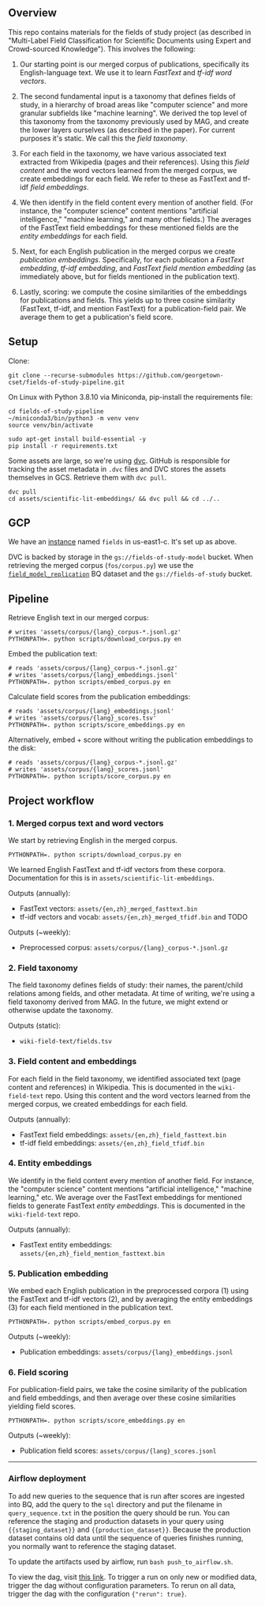 ## Overview

This repo contains materials for the fields of study project (as described in "Multi-Label Field Classification for Scientific Documents using Expert and
Crowd-sourced Knowledge"). This involves the following:

1. Our starting point is our merged corpus of publications, specifically its English-language text. We use it to learn _FastText_ and _tf-idf
   word vectors_.

2. The second fundamental input is a taxonomy that defines fields of study, in a hierarchy of broad areas like
   "computer science" and more granular subfields like "machine learning". We derived the top level of this taxonomy from the taxonomy previously used by MAG,
   and create the lower layers ourselves (as described in the paper). For
   current purposes it's static. We call this the _field taxonomy_.

4. For each field in the taxonomy, we have various associated text extracted from Wikipedia (pages and their references).
   Using this _field content_ and the word vectors learned from the merged corpus, we create embeddings for each
   field. We refer to these as FastText and tf-idf _field embeddings_.

5. We then identify in the field content every mention of another field. (For instance, the "computer science" content
   mentions "artificial intelligence," "machine learning," and many other fields.) The averages of the FastText field 
   embeddings for these mentioned fields are the _entity embeddings_ for each field.

6. Next, for each English publication in the merged corpus we create _publication embeddings_. Specifically, for each
   publication a _FastText embedding_, _tf-idf embedding_, and _FastText field mention embedding_ (as immediately above,
   but for fields mentioned in the publication text).

7. Lastly, scoring: we compute the cosine similarities of the embeddings for publications and fields. This yields up to
   three cosine similarity (FastText, tf-idf, and mention FastText) for a publication-field pair. We average them to get
   a publication's field score.

## Setup

Clone:

```shell
git clone --recurse-submodules https://github.com/georgetown-cset/fields-of-study-pipeline.git
```

On Linux with Python 3.8.10 via Miniconda, pip-install the requirements file:

```shell
cd fields-of-study-pipeline
~/miniconda3/bin/python3 -m venv venv
source venv/bin/activate

sudo apt-get install build-essential -y
pip install -r requirements.txt
```

Some assets are large, so we're using [dvc](https://dvc.org/doc/start). 
GitHub is responsible for tracking the asset metadata in `.dvc` files and DVC stores the assets themselves in GCS.
Retrieve them with `dvc pull`.

```shell
dvc pull
cd assets/scientific-lit-embeddings/ && dvc pull && cd ../..
```

## GCP

We have an [instance](https://console.cloud.google.com/compute/instancesDetail/zones/us-east1-c/instances/fields?project=gcp-cset-projects)
named `fields` in us-east1-c. It's set up as above.

DVC is backed by storage in the `gs://fields-of-study-model` bucket. 
When retrieving the merged corpus (`fos/corpus.py`) we use the 
[`field_model_replication`](https://console.cloud.google.com/bigquery?project=gcp-cset-projects&p=gcp-cset-projects&d=field_model_replication&page=dataset)
BQ dataset and the `gs://fields-of-study` bucket.

## Pipeline

Retrieve English text in our merged corpus:

```shell
# writes 'assets/corpus/{lang}_corpus-*.jsonl.gz'
PYTHONPATH=. python scripts/download_corpus.py en
```

Embed the publication text:

```shell
# reads 'assets/corpus/{lang}_corpus-*.jsonl.gz'
# writes 'assets/corpus/{lang}_embeddings.jsonl'
PYTHONPATH=. python scripts/embed_corpus.py en
```

Calculate field scores from the publication embeddings:

```shell
# reads 'assets/corpus/{lang}_embeddings.jsonl'
# writes 'assets/corpus/{lang}_scores.tsv'
PYTHONPATH=. python scripts/score_embeddings.py en
```

Alternatively, embed + score without writing the publication embeddings to the disk:

```shell
# reads 'assets/corpus/{lang}_corpus-*.jsonl.gz'
# writes 'assets/corpus/{lang}_scores.jsonl'
PYTHONPATH=. python scripts/score_corpus.py en
```

## Project workflow

### 1. Merged corpus text and word vectors

We start by retrieving English in the merged corpus.

```shell
PYTHONPATH=. python scripts/download_corpus.py en
```

We learned English FastText and tf-idf vectors from these corpora. Documentation for this is
in `assets/scientific-lit-embeddings`.

Outputs (annually):

- FastText vectors: `assets/{en,zh}_merged_fasttext.bin`
- tf-idf vectors and vocab: `assets/{en,zh}_merged_tfidf.bin` and TODO

Outputs (~weekly):

- Preprocessed corpus: `assets/corpus/{lang}_corpus-*.jsonl.gz`

### 2. Field taxonomy

The field taxonomy defines fields of study: their names, the parent/child relations among fields, and other metadata. At
time of writing, we're using a field taxonomy derived from MAG. In the future, we might extend or otherwise update the
taxonomy.

Outputs (static):

- `wiki-field-text/fields.tsv`

### 3. Field content and embeddings

For each field in the field taxonomy, we identified associated text (page content and references) in Wikipedia. This is
documented in the `wiki-field-text` repo. Using this content and the word vectors learned from the merged corpus, we
created embeddings for each field.

Outputs (annually):

- FastText field embeddings: `assets/{en,zh}_field_fasttext.bin`
- tf-idf field embeddings: `assets/{en,zh}_field_tfidf.bin`

### 4. Entity embeddings

We identify in the field content every mention of another field. For instance, the "computer science" content mentions 
"artificial intelligence," "machine learning," etc. We average over the FastText embeddings for mentioned fields to
generate FastText _entity embeddings_. This is documented in the `wiki-field-text` repo.

Outputs (annually):

- FastText entity embeddings: `assets/{en,zh}_field_mention_fasttext.bin`

### 5. Publication embedding

We embed each English publication in the preprocessed corpora (1) using the FastText and tf-idf vectors (2), and by
averaging the entity embeddings (3) for each field mentioned in the publication text.

```shell
PYTHONPATH=. python scripts/embed_corpus.py en
```

Outputs (~weekly):

- Publication embeddings: `assets/corpus/{lang}_embeddings.jsonl`

### 6. Field scoring

For publication-field pairs, we take the cosine similarity of the publication and field embeddings, and then average
over these cosine similarities yielding field scores.

```shell
PYTHONPATH=. python scripts/score_embeddings.py en
```

Outputs (~weekly):

- Publication field scores: `assets/corpus/{lang}_scores.jsonl`

---

### Airflow deployment

To add new queries to the sequence that is run after scores are ingested into BQ, add the query to the `sql` directory
and put the filename in `query_sequence.txt` in the position the query should be run. You can reference the
staging and production datasets in your query using `{{staging_dataset}}` and `{{production_dataset}}`. Because
the production dataset contains old data until the sequence of queries finishes running, you normally want to
reference the staging dataset.

To update the artifacts used by airflow, run `bash push_to_airflow.sh`.

To view the dag, visit [this link](https://sc8c690a9f43753bep-tp.appspot.com/graph?dag_id=new_fields_of_study). To
trigger a run on only new or modified data, trigger the dag without configuration parameters. To rerun on all data, 
trigger the dag with the configuration `{"rerun": true}`.
